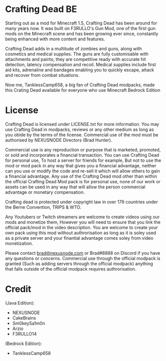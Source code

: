 # Crafting Dead BE

Starting out as a mod for Minecraft 1.5, Crafting Dead has been around for many years now. It was built on F3RULLO's Gun Mod, one of the first gun mods on the Minecraft scene and has been growing ever since, constantly being enhanced with more content and features.

Crafting Dead adds in a multitude of zombies and guns, along with cosmetics and medical supplies. The guns are fully customisable with attachments and paints; they are competitive ready with accurate hit detection, latency compensation and recoil. Medical supplies include first aid kits, adrenaline and bandages enabling you to quickly escape, attack and recover from combat situations.

Now me, TanklessCamp658, a big fan of Crafting Dead modpacks, made this Crating Dead available for everyone who use Minecraft Bedrock Edition


# License
Crafting Dead is licensed under LICENSE.txt for more information. You may use Crafting Dead in modpacks, reviews or any other medium as long as you obide by the terms of the license. Commercial use of the mod must be authorised by NEXUSNODE Directors (Brad Hunter).

Commercial use is any reproduction or purpose that is marketed, promoted, or sold and incorporates a financial transaction. You can use Crafting Dead for personal use, To host a server for friends for example, But not to use the mod or mod pack in any way that gives you a financial advantage, neither can you use or modify the code and re-sell it which will allow others to gain a financial advantage. Any use of the Crafting Dead mod other than within the official Crafting Dead Mod pack is for personal use, none of our work or assets can be used in any way that will allow the person commercial advantage or monetary compensation.

Crafting dead is protected under copyright law in over 179 countries under the Berne Convention, TRIPS & WTO. 

Any Youtubers or Twitch streamers are welcome to create videos using our mods and monetize them, However you will need to ensure that you link the official pack/mod in the video description. You are welcome to create your own pack using this mod without authrorisation as long as it is soley used as a private server and your finantial advantage comes soley from video monetization. 

Please contact brad@nexusnode.com or Brad#8888 on Discord if you have any questions or concerns. Commercial use through the official modpack is granted (Such as adding servers through the official modpack) anything that falls outside of the official modpack requires authrorisation. 

# Credit
(Java Edition):
- NEXUSNODE
- CakeBrains
- Sm0keySa1m0n
- Arzio
- F3RULLO14

(Bedrock Edition):
- TanklessCamp658
